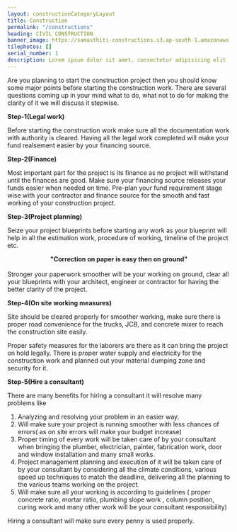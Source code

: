```yaml
---
layout: constructionCategoryLayout
title: Construction
permalink: "/constructions"
heading: CIVIL CONSTRUCTION
banner_image: https://samasthiti-constructions.s3.ap-south-1.amazonaws.com/uploads/1.BANNER IMAGE FOR CONSTRUCTION PAGE.jpeg
tilephotos: []
serial_number: 1
description: Lorem ipsum dolor sit amet, consectetur adipisicing elit
---
```


Are you planning to start the construction project then you should know some major points before starting the construction work. There are several questions coming up in your mind what to do, what not to do for making the clarity of it we will discuss it stepwise.

<b>Step-1(Legal work)</b>

Before starting the construction work make sure all the documentation work with authority is cleared. Having all the legal work completed will make your fund realsement easier by your financing source. 

<b>Step-2(Finance)</b>

Most important part for the project is its finance as no project will withstand until the finances are good. Make sure your financing source releases your funds easier when needed on time. Pre-plan your fund requirement stage wise with your contractor and finance source for the smooth and fast working of your construction project.

<b>Step-3(Project planning)</b>

Seize your project blueprints before starting any work as your blueprint will help in all the estimation work, procedure of working, timeline of the project etc.

<div style="text-align: center;">
  <b>"Correction on paper is easy then on ground"</b>
</div>
<br>
Stronger your paperwork smoother will be your working on ground, clear all your blueprints with your architect, engineer or contractor for having the better clarity of the project.

<b>Step-4(On site working measures)</b>

Site should be cleared properly for smoother working, make sure there is proper road convenience for the trucks, JCB, and concrete mixer to reach the construction site easily.

Proper safety measures for the laborers are there as it can bring the project on hold legally. There is proper water supply and electricity for the construction work and planned out your material dumping zone and security for it.

<b>Step-5(Hire a consultant)</b>

There are many benefits for hiring a consultant it will resolve many problems like

<ol>
  <li>Analyzing and resolving your problem in an easier way.</li>
  <li>Will make sure your project is running smoother with less chances of errors( as on site errors will make your budget increase)</li>
  <li>Proper timing of every work will be taken care of by your consultant when bringing the plumber, electrician, painter, fabrication work, door and window installation and many small works.</li>
  <li>Project management planning and execution of it will be taken care of by your consultant by considering all the climate conditions, various speed up techniques to match the deadline, delivering all the planning to the various teams working on the project.</li>
  <li>Will make sure all your working is according to guidelines ( proper concrete ratio, mortar ratio, plumbing slope work , column position, curing work and many other work will be your consultant responsibility)</li>
</ol> 

Hiring a consultant will make sure every penny is used properly.
